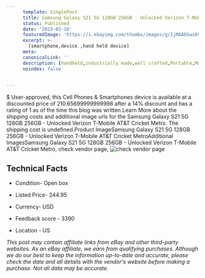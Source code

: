 ```yaml
---
      template: SinglePost
      title: Samsung Galaxy S21 5G 128GB 256GB - Unlocked Verizon T-Mobile AT&T Cricket Metro
      status: Published
      date: '2023-02-10'
      featuredImage: 'https://i.ebayimg.com/thumbs/images/g/IjMAAOSwi6VjVti~/s-l225.jpg'
      excerpt: >-
        [smartphone,device ,hand held device]
      meta:
      canonicalLink: ''
      description: [handheld,industrially made,well crafted,Portable,Mobile,Compact,Convenient,Lightweight,Maneuverable,Man-portable,Miniature,Carriable,Hand-held,Light,Holdable,Transportable,Mobile device,Pocket-sized,On-the-go,Wireless,Cordless,Compact size,Convenient size, smartphone,device ,hand held device]
      noindex: false

        
---
```

$
    User-approved, this Cell Phones & Smartphones device is available at a discounted price of 210.65699999999998 after a 14% discount and has a rating of 1 as of the time this blog was written.Learn More about the shipping costs and additional image urls for the Samsung Galaxy S21 5G 128GB 256GB - Unlocked Verizon T-Mobile AT&T Cricket Metro. The shipping cost is undefined.Product ImageSamsung Galaxy S21 5G 128GB 256GB - Unlocked Verizon T-Mobile AT&T Cricket MetroAdditional ImagesSamsung Galaxy S21 5G 128GB 256GB - Unlocked Verizon T-Mobile AT&T Cricket Metro, check vendor page, ![check vendor page](https://origin-galleryplus.ebayimg.com/ws/web/275513499912_2_0_1/225x225.jpg,https://origin-galleryplus.ebayimg.com/ws/web/275513499912_3_0_1/225x225.jpg)
    
    

 ## Technical Facts 



     
      

 - Condition- Open box 


      

 - Listed Price- 244.95 


      

 - Currency- USD 


      

 - Feedback score - 3390 


      

 - Location - US 


      
      

 *_This post may contain affiliate links from eBay and other third-party websites. As an eBay affiliate, we earn from qualifying purchases. Although we do our best to keep the information up-to-date and accurate, please check the date and all details with the vendor's website before making a purchase. Not all data may be accurate._*



    
    
    
    
    